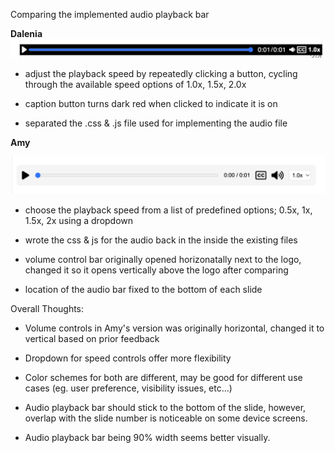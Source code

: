 Comparing the implemented audio playback bar

**Dalenia** 
![](audiobar-daexs.png)

- adjust the playback speed by repeatedly clicking a button, cycling through the available speed options of 1.0x, 1.5x, 2.0x 

- caption button turns dark red when clicked to indicate it is on 

- separated the .css & .js file used for implementing the audio file 


**Amy**

![](audiobar-kimmy.png)

- choose the playback speed from a list of predefined options; 0.5x, 1x, 1.5x, 2x using a dropdown

- wrote the css & js for the audio back in the inside the existing files 

- volume control bar originally opened horizonatally next to the logo, changed it so it opens vertically above the logo after comparing 

- location of the audio bar fixed to the bottom of each slide 


Overall Thoughts:

- Volume controls in Amy's version was originally horizontal, changed it to vertical based on prior feedback

- Dropdown for speed controls offer more flexibility 

- Color schemes for both are different, may be good for different use cases (eg. user preference, visibility issues, etc...)

- Audio playback bar should stick to the bottom of the slide, however, overlap with the slide number is noticeable on some device screens.

- Audio playback bar being 90% width seems better visually.